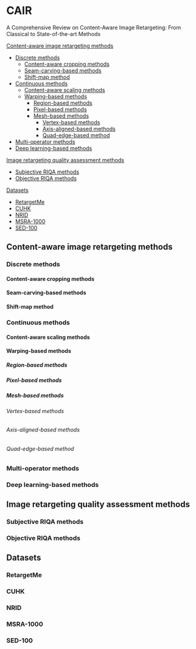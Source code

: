 # CAIR
A Comprehensive Review on Content-Aware Image Retargeting: From Classical to State-of-the-art Methods

[Content-aware image retargeting methods ](#headers1) 
* [Discrete methods](#headers)  
   * [Content-aware cropping methods](#headers)  
   * [Seam-carving-based methods](#headers)  
   * [Shift-map method](#headers)  
* [Continuous methods](#headers)  
   * [Content-aware scaling methods](#headers)  
   * [Warping-based methods](#headers)
     * [Region-based methods](#headers)
     * [Pixel-based methods](#headers)
     * [Mesh-based methods](#headers)
       * [Vertex-based methods](#headers)
       * [Axis-aligned-based methods](#headers)
       * [Quad-edge-based method ](#headers)
* [Multi-operator methods](#headers)
* [Deep learning-based methods](#headers) 

[Image retargeting quality assessment methods](#headers2)
* [Subjective RIQA methods](#headers)
* [Objective RIQA methods](#headers)

[Datasets](#headers3)
* [RetargetMe](#headers)
* [CUHK](#headers)
* [NRID](#headers)
* [MSRA-1000](#headers)
* [SED-100](#headers)

<a name="headers1"></a>

## Content-aware image retargeting methods 
### Discrete methods
#### Content-aware cropping methods
#### Seam-carving-based methods
#### Shift-map method
### Continuous methods
#### Content-aware scaling methods
#### Warping-based methods
##### Region-based methods
##### Pixel-based methods
##### Mesh-based methods
###### Vertex-based methods
###### Axis-aligned-based methods
###### Quad-edge-based method 
### Multi-operator methods
### Deep learning-based methods

<a name="headers2"></a>

## Image retargeting quality assessment methods 
### Subjective RIQA methods
### Objective RIQA methods

<a name="headers3"></a>

## Datasets 
### RetargetMe
### CUHK
### NRID
### MSRA-1000
### SED-100
